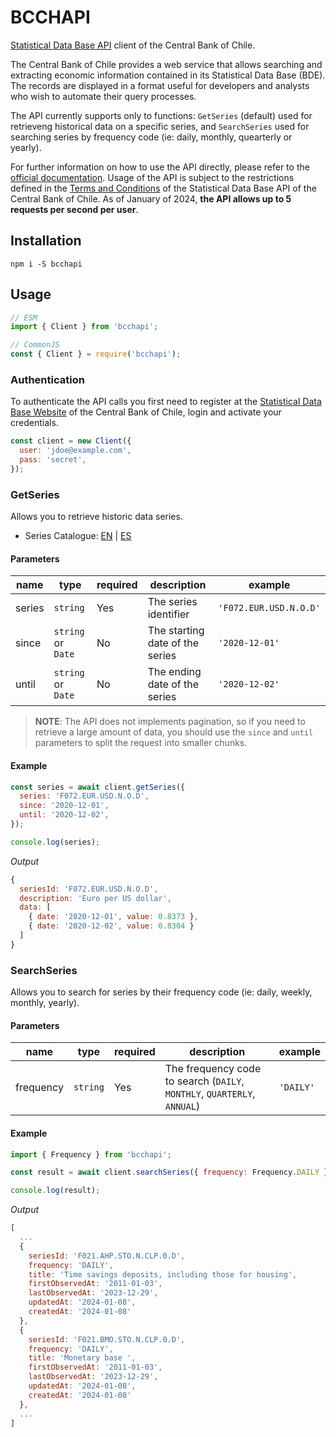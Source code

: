 # BCCHAPI

[Statistical Data Base API](https://si3.bcentral.cl/Siete/es/Siete/API) client of the Central Bank of Chile.

The Central Bank of Chile provides a web service that allows searching and extracting economic information contained in its Statistical Data Base (BDE). The records are displayed in a format useful for developers and analysts who wish to automate their query processes.

The API currently supports only to functions: `GetSeries` (default) used for retrieveng historical data on a specific series, and `SearchSeries` used for searching series by frequency code (ie: daily, monthly, quearterly or yearly).

For further information on how to use the API directly, please refer to the [official documentation](https://si3.bcentral.cl/estadisticas/Principal1/Web_Services/doc_en.htm). Usage of the API is subject to the restrictions defined in the [Terms and Conditions](https://si3.bcentral.cl/estadisticas/Principal1/Web_Services/index_BDE_TC.htm) of the Statistical Data Base API of the Central Bank of Chile. As of January of 2024, **the API allows up to 5 requests per second per user**.

## Installation

```
npm i -S bcchapi
```

## Usage

```javascript
// ESM
import { Client } from 'bcchapi';

// CommonJS
const { Client } = require('bcchapi');
```

### Authentication

To authenticate the API calls you first need to register at the [Statistical Data Base Website](https://si3.bcentral.cl/Siete/es/Siete/API) of the Central Bank of Chile, login and activate your credentials.

```js
const client = new Client({
  user: 'jdoe@example.com',
  pass: 'secret',
});
```

### GetSeries

Allows you to retrieve historic data series.

- Series Catalogue: [EN](https://si3.bcentral.cl/estadisticas/Principal1/Web_Services/Webservices/series_EN.xlsx) | [ES](https://si3.bcentral.cl/estadisticas/Principal1/Web_Services/Webservices/series.xlsx)

#### Parameters

| name   | type               | required | description                     | example                |
| ------ | ------------------ | -------- | ------------------------------- | ---------------------- |
| series | `string`           | Yes      | The series identifier           | `'F072.EUR.USD.N.O.D'` |
| since  | `string` or `Date` | No       | The starting date of the series | `'2020-12-01'`         |
| until  | `string` or `Date` | No       | The ending date of the series   | `'2020-12-02'`         |

> **NOTE**: The API does not implements pagination, so if you need to retrieve a large amount of data, you should use the `since` and `until` parameters to split the request into smaller chunks.

#### Example

```js
const series = await client.getSeries({
  series: 'F072.EUR.USD.N.O.D',
  since: '2020-12-01',
  until: '2020-12-02',
});

console.log(series);
```

_Output_

```js
{
  seriesId: 'F072.EUR.USD.N.O.D',
  description: 'Euro per US dollar',
  data: [
    { date: '2020-12-01', value: 0.8373 },
    { date: '2020-12-02', value: 0.8304 }
  ]
}
```

### SearchSeries

Allows you to search for series by their frequency code (ie: daily, weekly, monthly, yearly).

#### Parameters

| name      | type     | required | description                                                              | example   |
| --------- | -------- | -------- | ------------------------------------------------------------------------ | --------- |
| frequency | `string` | Yes      | The frequency code to search (`DAILY`, `MONTHLY`, `QUARTERLY`, `ANNUAL`) | `'DAILY'` |

#### Example

```js
import { Frequency } from 'bcchapi';

const result = await client.searchSeries({ frequency: Frequency.DAILY });

console.log(result);
```

_Output_

```js
[
  ...
  {
    seriesId: 'F021.AHP.STO.N.CLP.0.D',
    frequency: 'DAILY',
    title: 'Time savings deposits, including those for housing',
    firstObservedAt: '2011-01-03',
    lastObservedAt: '2023-12-29',
    updatedAt: '2024-01-08',
    createdAt: '2024-01-08'
  },
  {
    seriesId: 'F021.BMO.STO.N.CLP.0.D',
    frequency: 'DAILY',
    title: 'Monetary base ',
    firstObservedAt: '2011-01-03',
    lastObservedAt: '2023-12-29',
    updatedAt: '2024-01-08',
    createdAt: '2024-01-08'
  },
  ...
]
```
